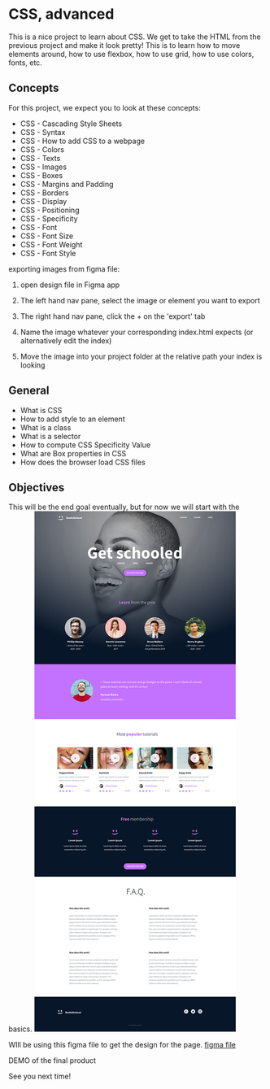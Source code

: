 # CSS, advanced

This is a nice project to learn about CSS. We get to take the HTML from the previous project and make it look pretty!
This is to learn how to move elements around, how to use flexbox, how to use grid, how to use colors, fonts, etc.

## Concepts

For this project, we expect you to look at these concepts:

- CSS - Cascading Style Sheets
- CSS - Syntax
- CSS - How to add CSS to a webpage
- CSS - Colors
- CSS - Texts
- CSS - Images
- CSS - Boxes
- CSS - Margins and Padding
- CSS - Borders
- CSS - Display
- CSS - Positioning
- CSS - Specificity
- CSS - Font
- CSS - Font Size
- CSS - Font Weight
- CSS - Font Style

exporting images from figma file:

1. open design file in Figma app

2. The left hand nav pane, select the image or element you want to export

3. The right hand nav pane, click the + on the 'export' tab

4. Name the image whatever your corresponding index.html expects (or alternatively edit the index)

5. Move the image into your project folder at the relative path your index is looking

## General

- What is CSS
- How to add style to an element
- What is a class
- What is a selector
- How to compute CSS Specificity Value
- What are Box properties in CSS
- How does the browser load CSS files

## Objectives
This will be the end goal eventually, but for now we will start with the basics.
![image](./assests/image1.jpg)

WIll be using this figma file to get the design for the page.
[figma file](https://www.figma.com/file/0ZyezqRr0B0DLSdY3J5XGh/Holberton-School---0x0C-Webstack-CSS-Advanced?node-id=0%3A1)

DEMO of the final product

See you next time!
```
